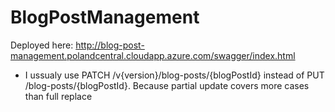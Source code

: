 # BlogPostManagement

Deployed here: http://blog-post-management.polandcentral.cloudapp.azure.com/swagger/index.html

- I ussualy use PATCH /v{version}/blog-posts/{blogPostId} instead of PUT /blog-posts/{blogPostId}. Because partial update covers more cases than full replace
